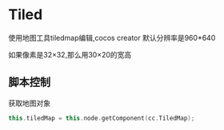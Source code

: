 # Tiled

使用地图工具tiledmap编辑,cocos creator 默认分辨率是960*640

如果像素是32×32,那么用30×20的宽高

## 脚本控制

获取地图对象

```cpp
this.tiledMap = this.node.getComponent(cc.TiledMap);
```

